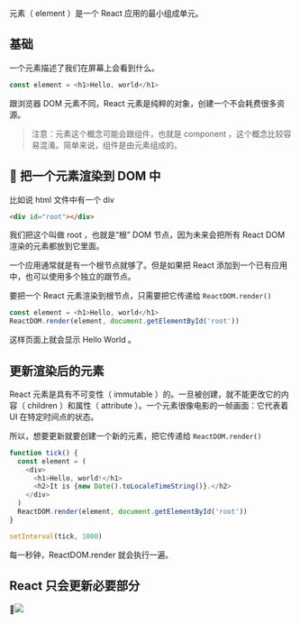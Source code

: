 元素（ element ）是一个 React 应用的最小组成单元。

## 基础

一个元素描述了我们在屏幕上会看到什么。

```js
const element = <h1>Hello, world</h1>
```

跟浏览器 DOM 元素不同，React 元素是纯粹的对象，创建一个不会耗费很多资源。

> 注意：元素这个概念可能会跟组件，也就是 component ，这个概念比较容易混淆。简单来说，组件是由元素组成的。

##  把一个元素渲染到 DOM 中

比如说 html 文件中有一个 div

```html
<div id="root"></div>
```

我们把这个叫做 root ，也就是“根” DOM 节点，因为未来会把所有 React DOM 渲染的元素都放到它里面。

一个应用通常就是有一个根节点就够了。但是如果把 React 添加到一个已有应用中，也可以使用多个独立的跟节点。

要把一个 React 元素渲染到根节点，只需要把它传递给 `ReactDOM.render()`

```js
const element = <h1>Hello, world</h1>
ReactDOM.render(element, document.getElementById('root'))
```

这样页面上就会显示 Hello World 。

## 更新渲染后的元素

React 元素是具有不可变性（ immutable ）的。一旦被创建，就不能更改它的内容（ children ）和属性（ attribute ）。一个元素很像电影的一帧画面：它代表着 UI 在特定时间点的状态。

所以，想要更新就要创建一个新的元素，把它传递给 `ReactDOM.render()`

```js
function tick() {
  const element = (
    <div>
      <h1>Hello, world!</h1>
      <h2>It is {new Date().toLocaleTimeString()}.</h2>
    </div>
  )
  ReactDOM.render(element, document.getElementById('root'))
}

setInterval(tick, 1000)
```

每一秒钟，ReactDOM.render 就会执行一遍。

## React 只会更新必要部分

![](001-update.gif)
